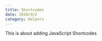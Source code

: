 ```yaml
---
title: Shortcodes
date: 2018/9/2
category: Helpers
---
```


This is about adding JavaScript Shortcodes